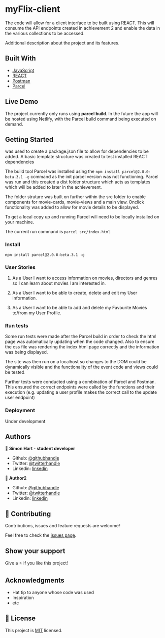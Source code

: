 # myFlix-client

The code will allow for a client interface to be built using REACT.  This will consume the API endpoints created in achievement 2 and enable the data in the various collections to be accessed.

Additional description about the project and its features.

## Built With

- [JavaScript](https://www.javascript.com/)
- [REACT](https://reactjs.org/)
- [Postman](https://www.postman.com/)
- [Parcel](https://parceljs.org/features/production/)

## Live Demo

The project currently only runs using **parcel build**.  In the future the app will be hosted using Netlify, with the Parcel build command being executed on demand.


## Getting Started
<npm init> was used to create a package.json file to allow for dependencies to be added.
A basic template structure was created to test installed REACT dependencies 

The build tool Parcel was installed using the `npm install parcel@2.0.0-beta.3.1 -g` command as the init parcel version was not functioning.
Parcel was run and this created a dist folder structure which acts as templates which will be added to later in the achievement.

The folder struture was built on further within the src folder to enable components for movie-cards, movie-views and a main view.
Onclick functionality was added to allow for movie details to be displayed.

To get a local copy up and running Parcel will need to be locally installed on your machine. 
  
The current run command is `parcel src/index.html`

### Install

  `npm install parcel@2.0.0-beta.3.1 -g`
  
### User Stories

  1) As a User I want to access information on movies, directors and genres so I can learn about movies I am interested in.
  
  2) As a User I want to be able to create, delete and edit my User information.  
  
  3) As a User I want to be able to add and delete my Favourite Movies to/from my User Profile. 

### Run tests
Some run tests were made after the Parcel build in order to check the html page was automatically updating when the code changed.  Also to ensure the css file was rendering the index.html page correctly and the information was being displayed. 

The site was then run on a localhost so changes to the DOM could be dynamically visible and the functionality of the event code and views could be tested.
    
Further tests were conducted using a combination of Parcel and Postman.  This ensured the correct endpoints were called by the functions and their execution (e.g. updating a user profile makes the correct call to the update user endpoint)

### Deployment

Under development

## Authors

👤 **Simon Hart - student developer**

- Github: [@githubhandle](https://github.com/githubhandle)
- Twitter: [@twitterhandle](https://twitter.com/twitterhandle)
- Linkedin: [linkedin](https://linkedin.com/linkedinhandle)

👤 **Author2**

- Github: [@githubhandle](https://github.com/githubhandle)
- Twitter: [@twitterhandle](https://twitter.com/twitterhandle)
- Linkedin: [linkedin](https://linkedin.com/linkedinhandle)

## 🤝 Contributing

Contributions, issues and feature requests are welcome!

Feel free to check the [issues page](issues/).

## Show your support

Give a ⭐️ if you like this project!

## Acknowledgments

- Hat tip to anyone whose code was used
- Inspiration
- etc

## 📝 License

This project is [MIT](lic.url) licensed.

